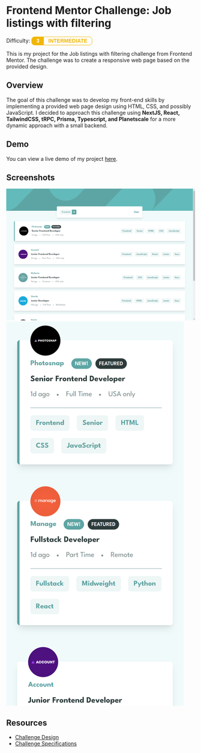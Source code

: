 # Frontend Mentor Challenge: Job listings with filtering

Difficulty: <span style="border: 1px solid rgb(241, 182, 4); border-radius: 0.5rem; display: inline-flex; -webkit-box-pack: center; justify-content: center; overflow: hidden;"><span style="padding: 0rem 0.75rem;background-color: rgb(241, 182, 4); color: rgb(255, 255, 255); font-family: Barlow, sans-serif; font-weight: 700; line-height: 1.5; margin: 0px;">3</span><span style="padding: 0rem 0.75rem;background-color: transparent; color: rgb(241, 182, 4); font-family: Barlow, sans-serif; font-weight: 700; line-height: 1.5; margin: 0px; text-transform: uppercase;">intermediate</span></span>

This is my project for the Job listings with filtering challenge from Frontend Mentor. The challenge was to create a responsive web page based on the provided design.

## Overview

The goal of this challenge was to develop my front-end skills by implementing a provided web page design using HTML, CSS, and possibly JavaScript. I decided to approach this challenge using **NextJS, React, TailwindCSS, tRPC, Prisma, Typescript, and Planetscale** for a more dynamic approach with a small backend.

## Demo

You can view a live demo of my project [here](https://link.com/).

## Screenshots

![Screenshot Desktop](screenshot-desktop.png)
![Screenshot Mobile](screenshot-mobile.png)

## Resources

- [Challenge Design](/design)
- [Challenge Specifications](https://www.frontendmentor.io/challenges/job-listings-with-filtering-ivstIPCt)
